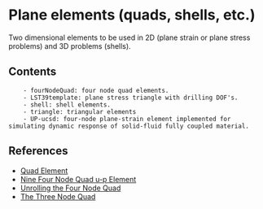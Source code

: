 # Plane elements (quads, shells, etc.)

Two dimensional elements to be used in 2D (plane strain or plane stress problems) and 3D problems (shells).

## Contents

		- fourNodeQuad: four node quad elements.
		- LST39template: plane stress triangle with drilling DOF's.
		- shell: shell elements.
		- triangle: triangular elements
		- UP-ucsd: four-node plane-strain element implemented for simulating dynamic response of solid-fluid fully coupled material.

## References
- [Quad Element](https://opensees.berkeley.edu/wiki/index.php/Quad_Element)
- [Nine Four Node Quad u-p Element](https://opensees.berkeley.edu/wiki/index.php/Nine_Four_Node_Quad_u-p_Element)
- [Unrolling the Four Node Quad](https://portwooddigital.com/2022/09/11/unrolling-the-four-node-quad/)
- [The Three Node Quad](https://portwooddigital.com/2023/08/20/the-three-node-quad/)
